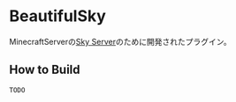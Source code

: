 # BeautifulSky
MinecraftServerの[Sky Server](https://discord.gg/hESHA5Wa)のために開発されたプラグイン。

## How to Build 
```TODO```
